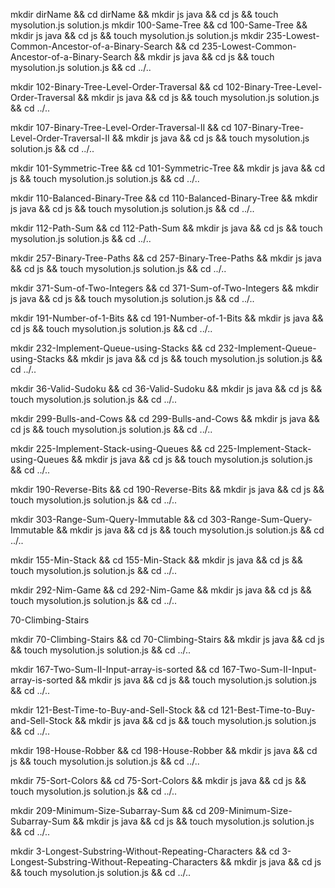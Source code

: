mkdir dirName && cd dirName && mkdir js java && cd js && touch mysolution.js solution.js
mkdir 100-Same-Tree && cd 100-Same-Tree && mkdir js java && cd js && touch mysolution.js solution.js
mkdir 235-Lowest-Common-Ancestor-of-a-Binary-Search && cd 235-Lowest-Common-Ancestor-of-a-Binary-Search && mkdir js java && cd js && touch mysolution.js solution.js  && cd ../..
 

mkdir 102-Binary-Tree-Level-Order-Traversal && cd 102-Binary-Tree-Level-Order-Traversal && mkdir js java && cd js && touch mysolution.js solution.js  && cd ../..

mkdir 107-Binary-Tree-Level-Order-Traversal-II && cd 107-Binary-Tree-Level-Order-Traversal-II && mkdir js java && cd js && touch mysolution.js solution.js  && cd ../..
 

 mkdir 101-Symmetric-Tree && cd 101-Symmetric-Tree && mkdir js java && cd js && touch mysolution.js solution.js  && cd ../..
 

 mkdir 110-Balanced-Binary-Tree && cd 110-Balanced-Binary-Tree && mkdir js java && cd js && touch mysolution.js solution.js  && cd ../..
 


 mkdir 112-Path-Sum && cd 112-Path-Sum && mkdir js java && cd js && touch mysolution.js solution.js  && cd ../..
 

 mkdir 257-Binary-Tree-Paths && cd 257-Binary-Tree-Paths && mkdir js java && cd js && touch mysolution.js solution.js  && cd ../..
 

 mkdir 371-Sum-of-Two-Integers && cd 371-Sum-of-Two-Integers && mkdir js java && cd js && touch mysolution.js solution.js  && cd ../..
 
 mkdir 191-Number-of-1-Bits && cd 191-Number-of-1-Bits && mkdir js java && cd js && touch mysolution.js solution.js  && cd ../.. 

 
 mkdir 232-Implement-Queue-using-Stacks && cd 232-Implement-Queue-using-Stacks && mkdir js java && cd js && touch mysolution.js solution.js  && cd ../..
 
 
 mkdir 36-Valid-Sudoku && cd 36-Valid-Sudoku && mkdir js java && cd js && touch mysolution.js solution.js  && cd ../.. 


 mkdir 299-Bulls-and-Cows && cd 299-Bulls-and-Cows && mkdir js java && cd js && touch mysolution.js solution.js  && cd ../..
 





 mkdir 225-Implement-Stack-using-Queues && cd 225-Implement-Stack-using-Queues && mkdir js java && cd js && touch mysolution.js solution.js  && cd ../..
 

 


 mkdir 190-Reverse-Bits && cd 190-Reverse-Bits && mkdir js java && cd js && touch mysolution.js solution.js  && cd ../..
 




 mkdir  303-Range-Sum-Query-Immutable && cd  303-Range-Sum-Query-Immutable && mkdir js java && cd js && touch mysolution.js solution.js  && cd ../..
 






 mkdir  155-Min-Stack && cd  155-Min-Stack && mkdir js java && cd js && touch mysolution.js solution.js  && cd ../..


 

 mkdir   292-Nim-Game && cd   292-Nim-Game && mkdir js java && cd js && touch mysolution.js solution.js  && cd ../..


70-Climbing-Stairs



 mkdir   70-Climbing-Stairs && cd   70-Climbing-Stairs && mkdir js java && cd js && touch mysolution.js solution.js  && cd ../..




mkdir  167-Two-Sum-II-Input-array-is-sorted && cd  167-Two-Sum-II-Input-array-is-sorted && mkdir js java && cd js && touch mysolution.js solution.js  && cd ../..



 mkdir   121-Best-Time-to-Buy-and-Sell-Stock && cd   121-Best-Time-to-Buy-and-Sell-Stock && mkdir js java && cd js && touch mysolution.js solution.js  && cd ../..





mkdir   198-House-Robber && cd   198-House-Robber && mkdir js java && cd js && touch mysolution.js solution.js  && cd ../..

mkdir   75-Sort-Colors && cd   75-Sort-Colors && mkdir js java && cd js && touch mysolution.js solution.js  && cd ../..



mkdir   209-Minimum-Size-Subarray-Sum && cd   209-Minimum-Size-Subarray-Sum && mkdir js java && cd js && touch mysolution.js solution.js  && cd ../..





mkdir  3-Longest-Substring-Without-Repeating-Characters && cd  3-Longest-Substring-Without-Repeating-Characters && mkdir js java && cd js && touch mysolution.js solution.js  && cd ../..